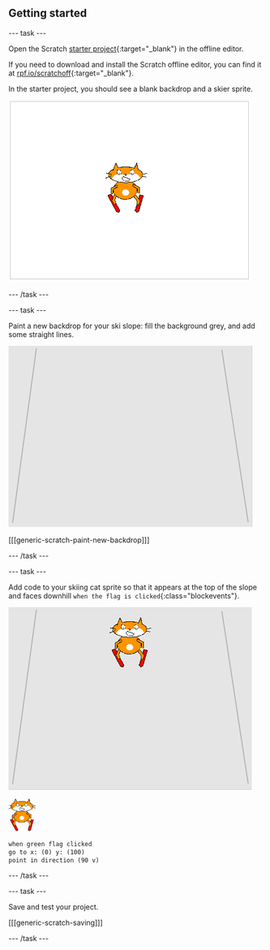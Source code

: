 ## Getting started

--- task ---

Open the Scratch [starter project](http://rpf.io/p/en/scratch-cat-goes-skiing-scratch2-go){:target="_blank"} in the offline editor.

If you need to download and install the Scratch offline editor, you can find it at [rpf.io/scratchoff](http://rpf.io/scratchoff){:target="_blank"}.

In the starter project, you should see a blank backdrop and a skier sprite.

![starter projects](images/starter_project.png)

--- /task ---

--- task ---

Paint a new backdrop for your ski slope: fill the background grey, and add some straight lines.

![ski slope backdrop](images/backdrop.png)

[[[generic-scratch-paint-new-backdrop]]]

--- /task ---

--- task ---

Add code to your skiing cat sprite so that it appears at the top of the slope and faces downhill `when the flag is clicked`{:class="blockevents"}.

![skier on slope](images/skier_on_the_slope.png)

![skier sprite](images/skier_sprite_small.png)

```blocks
when green flag clicked
go to x: (0) y: (100)
point in direction (90 v)
```

--- /task ---

--- task ---

Save and test your project.

[[[generic-scratch-saving]]]

--- /task ---

